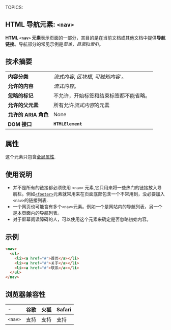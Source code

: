 TOPICS: <nav>

# HTML 导航元素: `<nav>`

**HTML `<nav>` 元素**表示页面的一部分，其目的是在当前文档或其他文档中提供**导航链接**。导航部分的常见示例是*菜单*，*目录*和*索引*。

## 技术摘要

|  |  |
| :-- | :-- |
| **内容分类** | *流式内容*, *区块根*,  *可触知内容* 。|
| **允许的内容** | *流式内容*。 |
| **忽略的标记** | 不允许，开始标签和结束标签都不能省略。|
| **允许的父元素** | 所有允许*流式内容*的元素 |
| **允许的 ARIA 角色** | None |
| **DOM 接口** | **`HTMLElement`** |

## 属性

这个元素只包含[全局属性](/zh-hans/webfrontend/HTML_Global_Attributes).

## 使用说明

- 并不是所有的链接都必须使用 `<nav>` 元素,它只用来将一些热门的链接放入导航栏。例如[`<footer>`](/zh-hans/webfrontend/<footer>)元素就常用来在页面底部包含一个不常用到，没必要加入`<nav>`的链接列表.
- 一个网页也可能含有多个`<nav>`元素。例如一个是网站内的导航列表，另一个是本页面内的导航列表。
- 对于屏幕阅读障碍的人，可以使用这个元素来确定是否忽略初始内容。

## 示例

```html
<nav>
  <ul>
    <li><a href="#">首页</a></li>
    <li><a href="#">关于</a></li>
    <li><a href="#">联系</a></li>
  </ul>
</nav>
```

## 浏览器兼容性

| - | 谷歌 | 火狐 | Safari |
| :--- | :--- | :--- | :--- |
| `<nav>` | 支持 | 支持 | 支持 |
